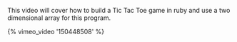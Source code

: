 This video will cover how to build a Tic Tac Toe game in ruby and use a two dimensional
array for this program.

{% vimeo_video '150448508' %}
